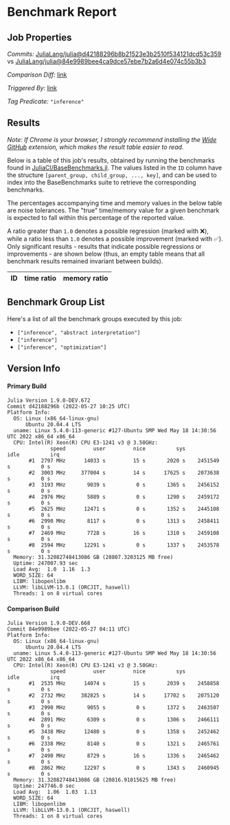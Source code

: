# Benchmark Report

## Job Properties

*Commits:* [JuliaLang/julia@d42188296b8b21523e3b2510f534121dcd53c359](https://github.com/JuliaLang/julia/commit/d42188296b8b21523e3b2510f534121dcd53c359) vs [JuliaLang/julia@84e9989bee4ca9dce57ebe7b2a6d4e074c55b3b3](https://github.com/JuliaLang/julia/commit/84e9989bee4ca9dce57ebe7b2a6d4e074c55b3b3)

*Comparison Diff:* [link](https://github.com/JuliaLang/julia/compare/84e9989bee4ca9dce57ebe7b2a6d4e074c55b3b3..d42188296b8b21523e3b2510f534121dcd53c359)

*Triggered By:* [link](https://github.com/JuliaLang/julia/pull/45479#issuecomment-1139488520)

*Tag Predicate:* `"inference"`

## Results

*Note: If Chrome is your browser, I strongly recommend installing the [Wide GitHub](https://chrome.google.com/webstore/detail/wide-github/kaalofacklcidaampbokdplbklpeldpj?hl=en)
extension, which makes the result table easier to read.*

Below is a table of this job's results, obtained by running the benchmarks found in
[JuliaCI/BaseBenchmarks.jl](https://github.com/JuliaCI/BaseBenchmarks.jl). The values
listed in the `ID` column have the structure `[parent_group, child_group, ..., key]`,
and can be used to index into the BaseBenchmarks suite to retrieve the corresponding
benchmarks.

The percentages accompanying time and memory values in the below table are noise tolerances. The "true"
time/memory value for a given benchmark is expected to fall within this percentage of the reported value.

A ratio greater than `1.0` denotes a possible regression (marked with :x:), while a ratio less
than `1.0` denotes a possible improvement (marked with :white_check_mark:). Only significant results - results
that indicate possible regressions or improvements - are shown below (thus, an empty table means that all
benchmark results remained invariant between builds).

| ID | time ratio | memory ratio |
|----|------------|--------------|

## Benchmark Group List

Here's a list of all the benchmark groups executed by this job:

- `["inference", "abstract interpretation"]`
- `["inference"]`
- `["inference", "optimization"]`

## Version Info

#### Primary Build

```
Julia Version 1.9.0-DEV.672
Commit d42188296b (2022-05-27 10:25 UTC)
Platform Info:
  OS: Linux (x86_64-linux-gnu)
      Ubuntu 20.04.4 LTS
  uname: Linux 5.4.0-113-generic #127-Ubuntu SMP Wed May 18 14:30:56 UTC 2022 x86_64 x86_64
  CPU: Intel(R) Xeon(R) CPU E3-1241 v3 @ 3.50GHz: 
              speed         user         nice          sys         idle          irq
       #1  2797 MHz      14033 s         15 s       2020 s    2451549 s          0 s
       #2  3003 MHz     377004 s         14 s      17625 s    2073638 s          0 s
       #3  3193 MHz       9039 s          0 s       1365 s    2456152 s          0 s
       #4  2976 MHz       5889 s          0 s       1290 s    2459172 s          0 s
       #5  2625 MHz      12471 s          0 s       1352 s    2445108 s          0 s
       #6  2990 MHz       8117 s          0 s       1313 s    2458411 s          0 s
       #7  2469 MHz       7728 s         16 s       1310 s    2459108 s          0 s
       #8  2594 MHz      12291 s          0 s       1337 s    2453578 s          0 s
  Memory: 31.32082748413086 GB (20807.3203125 MB free)
  Uptime: 247007.93 sec
  Load Avg:  1.0  1.16  1.3
  WORD_SIZE: 64
  LIBM: libopenlibm
  LLVM: libLLVM-13.0.1 (ORCJIT, haswell)
  Threads: 1 on 8 virtual cores

```

#### Comparison Build

```
Julia Version 1.9.0-DEV.668
Commit 84e9989bee (2022-05-27 04:11 UTC)
Platform Info:
  OS: Linux (x86_64-linux-gnu)
      Ubuntu 20.04.4 LTS
  uname: Linux 5.4.0-113-generic #127-Ubuntu SMP Wed May 18 14:30:56 UTC 2022 x86_64 x86_64
  CPU: Intel(R) Xeon(R) CPU E3-1241 v3 @ 3.50GHz: 
              speed         user         nice          sys         idle          irq
       #1  2535 MHz      14074 s         15 s       2039 s    2458858 s          0 s
       #2  2732 MHz     382825 s         14 s      17702 s    2075120 s          0 s
       #3  2990 MHz       9055 s          0 s       1372 s    2463507 s          0 s
       #4  2891 MHz       6309 s          0 s       1306 s    2466111 s          0 s
       #5  3438 MHz      12480 s          0 s       1358 s    2452462 s          0 s
       #6  2338 MHz       8140 s          0 s       1321 s    2465761 s          0 s
       #7  2490 MHz       8729 s         16 s       1336 s    2465462 s          0 s
       #8  2862 MHz      12297 s          0 s       1343 s    2460945 s          0 s
  Memory: 31.32082748413086 GB (20816.91015625 MB free)
  Uptime: 247746.0 sec
  Load Avg:  1.06  1.03  1.13
  WORD_SIZE: 64
  LIBM: libopenlibm
  LLVM: libLLVM-13.0.1 (ORCJIT, haswell)
  Threads: 1 on 8 virtual cores

```
